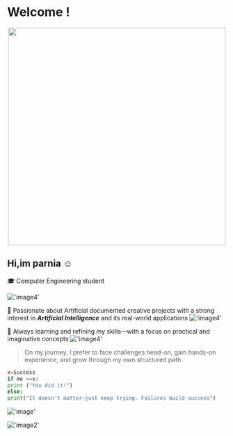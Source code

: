 

# Welcome !
<p align="center">
  <img src="https://user-images.githubusercontent.com/74038190/236119160-976a0405-caa7-470c-9356-16d43402ea0a.gif" width="500"/>
</p>


 ## Hi,im parnia ☺️
 
🎓 Computer Engineering student

!['image4'](https://user-images.githubusercontent.com/74038190/212284115-f47cd8ff-2ffb-4b04-b5bf-4d1c14c0247f.gif)

🤖 Passionate about Artificial documented creative projects with a strong interest in ***Artificial Intelligence*** and its real-world applications
!['image4'](https://user-images.githubusercontent.com/74038190/212284115-f47cd8ff-2ffb-4b04-b5bf-4d1c14c0247f.gif)

🧠 Always learning and refining my skills—with a focus on practical and imaginative concepts
!['image4'](https://user-images.githubusercontent.com/74038190/212284115-f47cd8ff-2ffb-4b04-b5bf-4d1c14c0247f.gif)

> On my journey, I prefer to face challenges head-on, gain hands-on experience, and grow through my own structured path.

```python
x=Success
if me ==x:
print ("You did it!")
else:
print("It doesn't matter—just keep trying. Failures build success")

```


!['image'](https://github-readme-stats.vercel.app/api/top-langs/?username=parnia-alipour&anuraghazra&stats_format=bytes)


!['image2'](https://user-images.githubusercontent.com/74038190/212257472-08e52665-c503-4bd9-aa20-f5a4dae769b5.gif)   
